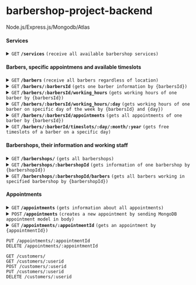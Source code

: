 # barbershop-project-backend

Node.js/Express.js/Mongodb/Atlas

#### Services
<details>
 <summary><code>GET</code> <code><b>/services</b></code> <code>(receive all available barbershop services)</code></summary>
  
##### Parameters

> | name             |  type     | data type      | description                         |
> |------------------|-----------|----------------|-------------------------------------|
> | None             |  required | N/A            | N/A                                 |

##### Responses

> | http code     | content-type                      | response                                                            |
> |---------------|-----------------------------------|---------------------------------------------------------------------|
> | `200`         | `application/json`                | object (JSON)                                                       |
> | <b>TO DO</b> `400`         | `application/json`                | `{"code":"400","message":"Bad Request"}`                            | 
</details>

#### Barbers, specific appointmens and available timeslots

<details>
 <summary><code>GET</code> <code><b>/barbers</b></code> <code>(receive all barbers regardless of location)</code></summary>
  
##### Parameters

> | name             |  type     | data type      | description                         |
> |------------------|-----------|----------------|-------------------------------------|
> | None             |  required | object (JSON)  | N/A                                 |

##### Responses

> | http code     | content-type                      | response                                                            |
> |---------------|-----------------------------------|---------------------------------------------------------------------|
> | `200`         | `application/json`                | object (JSON)                                                       |
> | <b>TO DO</b> `400`         | `application/json`                | `{"code":"400","message":"Bad Request"}`                            | 
</details>

<details>
 <summary><code>GET</code> <code><b>/barbers/:barbersId</b></code> <code>(gets one barber information by {barbersId})</code></summary>
  
##### Parameters

> | name             |  type     | data type      | description                         |
> |------------------|-----------|----------------|-------------------------------------|
> | {barbersId}      |  required | string         | Specific MongoDB id of a barber     |

##### Responses

> | http code     | content-type                      | response                                                            |
> |---------------|-----------------------------------|---------------------------------------------------------------------|
> | `200`         | `application/json`                | object (JSON)                                                       |
> | <b>TO DO</b> `400`         | `application/json`                | `{"code":"400","message":"Bad Request"}`                            |
>
> </details>

<details>
 <summary><code>GET</code> <code><b>/barbers/:barbersId/working_hours</b></code> <code>(gets working hours of one barber by {barbersId})</code></summary>
  
##### Parameters

> | name             |  type     | data type      | description                         |
> |------------------|-----------|----------------|-------------------------------------|
> | {barbersId}      |  required | string         | Specific MongoDB id of a barber     |

##### Responses

> | http code     | content-type                      | response                                                            |
> |---------------|-----------------------------------|---------------------------------------------------------------------|
> | `200`         | `application/json`                | object (JSON)                                                       |
> | <b>TO DO</b> `400`         | `application/json`                | `{"code":"400","message":"Bad Request"}`                            |
>
> </details>

<details>
 <summary><code>GET</code> <code><b>/barbers/:barbersId/working_hours/:day</b></code> <code>(gets working hours of one barber on specific day of the week by {barbersId} and {day})</code></summary>
  
##### Parameters

> | name             |  type     | data type      | description                         |
> |------------------|-----------|----------------|-------------------------------------|
> | {barbersId}      |  required | string         | Specific MongoDB id of a barber     |
> | {day}            |  required | string         | monday/tuesday/wednesday/etc...     |

##### Responses

> | http code     | content-type                      | response                                                            |
> |---------------|-----------------------------------|---------------------------------------------------------------------|
> | `200`         | `application/json`                | object (JSON)                                                       |
> | <b>TO DO</b> `400`         | `application/json`                | `{"code":"400","message":"Bad Request"}`                            |
>
> </details>

<details>
 <summary><code>GET</code> <code><b>/barbers/:barbersId/appointments</b></code> <code>(gets all appointments of one barber by {barbersId})</code></summary>
  
##### Parameters

> | name             |  type     | data type      | description                         |
> |------------------|-----------|----------------|-------------------------------------|
> | {barbersId}      |  required | string         | Specific MongoDB id of a barber     |

##### Responses

> | http code     | content-type                      | response                                                            |
> |---------------|-----------------------------------|---------------------------------------------------------------------|
> | `200`         | `application/json`                | object (JSON)                                                       |
> | <b>TO DO</b> `400`         | `application/json`                | `{"code":"400","message":"Bad Request"}`                            |
>
> </details>

<details>
 <summary><code>GET</code> <code><b>/barbers/:barberId/timeslots/:day/:month/:year</b></code> <code>(gets free timeslots of a barber on a specific day)</code></summary>
  
##### Parameters

> | name             |  type     | data type      | description                         |
> |------------------|-----------|----------------|-------------------------------------|
> | {barbersId}      |  required | string         | Specific MongoDB id of a barber     |
> | {day}            |  required | number         | 1, 2, 3, ...15, 16, ...30, 31       |
> | {month}          |  required | number         | 1, 2, 3, ...10, 11, 12              |
> | {year}           |  required | number         | Full year, ex. 2023                 |

##### Responses

> | http code     | content-type                      | response                                                            |
> |---------------|-----------------------------------|---------------------------------------------------------------------|
> | `200`         | `application/json`                | object (JSON)                                                       |
> | <b>TO DO</b> `400`         | `application/json`                | `{"code":"400","message":"Bad Request"}`                            |
>
> </details>

#### Barbershops, their information and working staff

<details>
 <summary><code>GET</code> <code><b>/barbershops/</b></code> <code>(gets all barbershops)</code></summary>
  
##### Parameters

> | name             |  type     | data type      | description                         |
> |------------------|-----------|----------------|-------------------------------------|
> | None             |  required | N/A            | N/A                                 |

##### Responses

> | http code     | content-type                      | response                                                            |
> |---------------|-----------------------------------|---------------------------------------------------------------------|
> | `200`         | `application/json`                | object (JSON)                                                       |
> | <b>TO DO</b> `400`         | `application/json`                | `{"code":"400","message":"Bad Request"}`                            |
>
> </details>

<details>
 <summary><code>GET</code> <code><b>/barbershops/:barbershopId</b></code> <code>(gets information of one barbershop by {barbershopId})</code></summary>
  
##### Parameters

> | name             |  type     | data type      | description                         |
> |------------------|-----------|----------------|-------------------------------------|
> | {barbershopId}   |  required | string         | Specific MongoDB id of a barbershop |

##### Responses

> | http code     | content-type                      | response                                                            |
> |---------------|-----------------------------------|---------------------------------------------------------------------|
> | `200`         | `application/json`                | object (JSON)                                                       |
> | <b>TO DO</b> `400`         | `application/json`                | `{"code":"400","message":"Bad Request"}`                            |
>
> </details>

<details>
 <summary><code>GET</code> <code><b>/barbershops/:barbershopId/barbers</b></code> <code>(gets all barbers working in specified barbershop by {barbershopId})</code></summary>
  
##### Parameters

> | name             |  type     | data type      | description                         |
> |------------------|-----------|----------------|-------------------------------------|
> | {barbershopId}   |  required | string         | Specific MongoDB id of a barbershop |

##### Responses

> | http code     | content-type                      | response                                                            |
> |---------------|-----------------------------------|---------------------------------------------------------------------|
> | `200`         | `application/json`                | object (JSON)                                                       |
> | <b>TO DO</b> `400`         | `application/json`                | `{"code":"400","message":"Bad Request"}`                            |
>
> </details>

#### Appointments

<details>
 <summary><code>GET</code> <code><b>/appointments</b></code> <code>(gets information about all appointments)</code></summary>
  
##### Parameters

> | name             |  type     | data type      | description                         |
> |------------------|-----------|----------------|-------------------------------------|
> | None             |  required | N/A            | N/A                                 |

##### Responses

> | http code     | content-type                      | response                                                            |
> |---------------|-----------------------------------|---------------------------------------------------------------------|
> | `200`         | `application/json`                | object (JSON)                                                       |
> | <b>TO DO</b> `400`         | `application/json`                | `{"code":"400","message":"Bad Request"}`                            |
>
> </details>

<details>
 <summary><code>POST</code> <code><b>/appointments</b></code> <code>(creates a new appointment by sending MongoDB appointment model in body)</code></summary>
  
##### Body

> | name             |  type     | data type      | description                         |
> |------------------|-----------|----------------|-------------------------------------|
> | form_info        |  required | Object(JSON)   | Object containing customer_id, date, timeslot, location, barber, services, status          |

##### Responses

> | http code     | content-type                      | response                                                            |
> |---------------|-----------------------------------|---------------------------------------------------------------------|
> | `200`         | `application/json`                | object (JSON)                                                       |
> | <b>TO DO</b> `400`         | `application/json`                | `{"code":"400","message":"Bad Request"}`                            |
>
> </details>

<details>
 <summary><code>GET</code> <code><b>/appointments/:appointmentId</b></code> <code>(gets an appointment by {appointmentId})</code></summary>
  
##### Body

> | name             |  type     | data type      | description                              |
> |------------------|-----------|----------------|------------------------------------------|
> | {appointmentId}  |  required | String         | Specific MongoDB id of an appointment    |

##### Responses

> | http code     | content-type                      | response                                                            |
> |---------------|-----------------------------------|---------------------------------------------------------------------|
> | `200`         | `application/json`                | object (JSON)                                                       |
> | <b>TO DO</b> `400`         | `application/json`                | `{"code":"400","message":"Bad Request"}`                            |
>
> </details>


    PUT /appointments/:appointmentId
    DELETE /appointments/:appointmentId

    GET /customers/
    GET /customers/:userid
    POST /customers/:userid
    PUT /customers/:userid
    DELETE /customers/:userid
